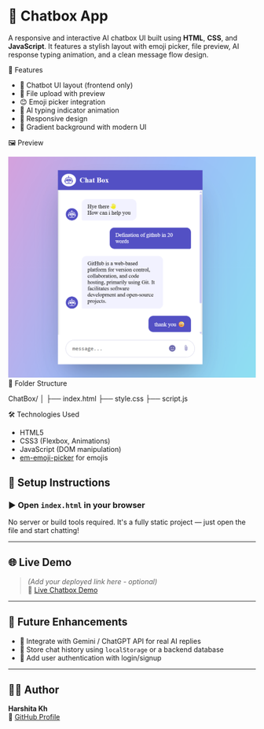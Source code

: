 # 💬 Chatbox App

A responsive and interactive AI chatbox UI built using **HTML**, **CSS**, and **JavaScript**. It features a stylish layout with emoji picker, file preview, AI response typing animation, and a clean message flow design.

 🚀 Features

- 🧠 Chatbot UI layout (frontend only)
- 📎 File upload with preview
- 😊 Emoji picker integration
- 🧠 AI typing indicator animation
- 📱 Responsive design
- 🌈 Gradient background with modern UI

 🖼️ Preview

![Chat Box](image.png)
 📁 Folder Structure

 ChatBox/
│
├── index.html
├── style.css
├── script.js


 🛠️ Technologies Used

- HTML5
- CSS3 (Flexbox, Animations)
- JavaScript (DOM manipulation)
- [em-emoji-picker](https://github.com/nolanlawson/emoji-picker-element) for emojis

 ## 🔧 Setup Instructions

### ▶️ Open `index.html` in your browser

No server or build tools required. It's a fully static project — just open the file and start chatting!

---

## 🌐 Live Demo

> *(Add your deployed link here - optional)*  
🔗 [Live Chatbox Demo](https://your-live-link.vercel.app)

---

## 📌 Future Enhancements

- 🤖 Integrate with Gemini / ChatGPT API for real AI replies  
- 💾 Store chat history using `localStorage` or a backend database  
- 🔐 Add user authentication with login/signup

---

## 🙋‍♀️ Author

**Harshita Kh**  
🔗 [GitHub Profile](https://github.com/harshita-kh-25)
